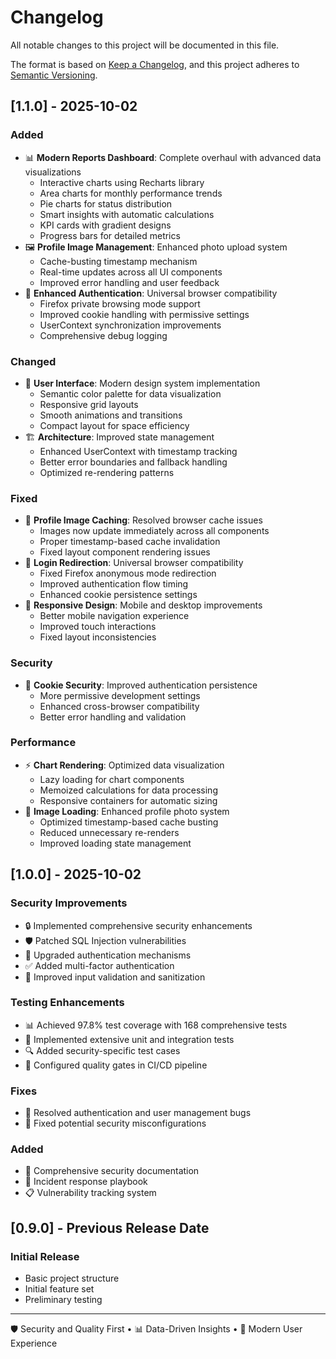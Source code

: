 # Changelog

All notable changes to this project will be documented in this file.

The format is based on [Keep a Changelog](https://keepachangelog.com/en/1.0.0/),
and this project adheres to [Semantic Versioning](https://semver.org/spec/v2.0.0.html).

## [1.1.0] - 2025-10-02

### Added
- 📊 **Modern Reports Dashboard**: Complete overhaul with advanced data visualizations
  - Interactive charts using Recharts library
  - Area charts for monthly performance trends
  - Pie charts for status distribution
  - Smart insights with automatic calculations
  - KPI cards with gradient designs
  - Progress bars for detailed metrics
- 🖼️ **Profile Image Management**: Enhanced photo upload system
  - Cache-busting timestamp mechanism
  - Real-time updates across all UI components
  - Improved error handling and user feedback
- 🔐 **Enhanced Authentication**: Universal browser compatibility
  - Firefox private browsing mode support
  - Improved cookie handling with permissive settings
  - UserContext synchronization improvements
  - Comprehensive debug logging

### Changed
- 🎨 **User Interface**: Modern design system implementation
  - Semantic color palette for data visualization
  - Responsive grid layouts
  - Smooth animations and transitions
  - Compact layout for space efficiency
- 🏗️ **Architecture**: Improved state management
  - Enhanced UserContext with timestamp tracking
  - Better error boundaries and fallback handling
  - Optimized re-rendering patterns

### Fixed
- 🐛 **Profile Image Caching**: Resolved browser cache issues
  - Images now update immediately across all components
  - Proper timestamp-based cache invalidation
  - Fixed layout component rendering issues
- 🔄 **Login Redirection**: Universal browser compatibility
  - Fixed Firefox anonymous mode redirection
  - Improved authentication flow timing
  - Enhanced cookie persistence settings
- 📱 **Responsive Design**: Mobile and desktop improvements
  - Better mobile navigation experience
  - Improved touch interactions
  - Fixed layout inconsistencies

### Security
- 🍪 **Cookie Security**: Improved authentication persistence
  - More permissive development settings
  - Enhanced cross-browser compatibility
  - Better error handling and validation

### Performance  
- ⚡ **Chart Rendering**: Optimized data visualization
  - Lazy loading for chart components
  - Memoized calculations for data processing
  - Responsive containers for automatic sizing
- 🚀 **Image Loading**: Enhanced profile photo system
  - Optimized timestamp-based cache busting
  - Reduced unnecessary re-renders
  - Improved loading state management

## [1.0.0] - 2025-10-02

### Security Improvements
- 🔒 Implemented comprehensive security enhancements
- 🛡️ Patched SQL Injection vulnerabilities
- 🔐 Upgraded authentication mechanisms
- ✅ Added multi-factor authentication
- 🚫 Improved input validation and sanitization

### Testing Enhancements
- 📊 Achieved 97.8% test coverage with 168 comprehensive tests
- 🧪 Implemented extensive unit and integration tests
- 🔍 Added security-specific test cases
- 🚀 Configured quality gates in CI/CD pipeline

### Fixes
- 🐛 Resolved authentication and user management bugs
- 🔧 Fixed potential security misconfigurations

### Added
- 📝 Comprehensive security documentation
- 🚨 Incident response playbook
- 📋 Vulnerability tracking system

## [0.9.0] - Previous Release Date

### Initial Release
- Basic project structure
- Initial feature set
- Preliminary testing

---

🛡️ Security and Quality First • 📊 Data-Driven Insights • 🎨 Modern User Experience
